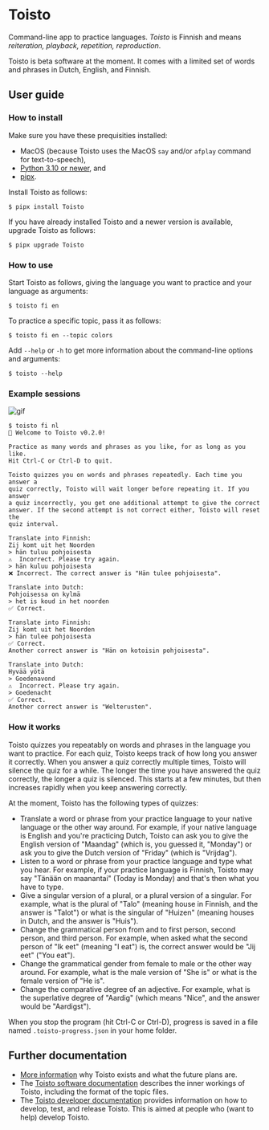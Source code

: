 # Toisto

Command-line app to practice languages. *Toisto* is Finnish and means *reiteration, playback, repetition, reproduction*.

Toisto is beta software at the moment. It comes with a limited set of words and phrases in Dutch, English, and Finnish.

## User guide

### How to install

Make sure you have these prequisities installed:

- MacOS (because Toisto uses the MacOS `say` and/or `afplay` command for text-to-speech),
- [Python 3.10 or newer](https://python.org), and
- [pipx](https://pypa.github.io/pipx/).

Install Toisto as follows:

```console
$ pipx install Toisto
```

If you have already installed Toisto and a newer version is available, upgrade Toisto as follows:

```console
$ pipx upgrade Toisto
```

### How to use

Start Toisto as follows, giving the language you want to practice and your language as arguments:

```console
$ toisto fi en
```

To practice a specific topic, pass it as follows:

```console
$ toisto fi en --topic colors
```

Add `--help` or `-h` to get more information about the command-line options and arguments:

```console
$ toisto --help
```

### Example sessions

![gif](https://raw.githubusercontent.com/fniessink/toisto/main/docs/demo.gif)

```console
$ toisto fi nl
👋 Welcome to Toisto v0.2.0!

Practice as many words and phrases as you like, for as long as you like.
Hit Ctrl-C or Ctrl-D to quit.

Toisto quizzes you on words and phrases repeatedly. Each time you answer a
quiz correctly, Toisto will wait longer before repeating it. If you answer
a quiz incorrectly, you get one additional attempt to give the correct
answer. If the second attempt is not correct either, Toisto will reset the
quiz interval.

Translate into Finnish:
Zij komt uit het Noorden
> hän tuluu pohjoisesta
⚠️  Incorrect. Please try again.
> hän kuluu pohjoisesta
❌ Incorrect. The correct answer is "Hän tulee pohjoisesta".

Translate into Dutch:
Pohjoisessa on kylmä
> het is koud in het noorden
✅ Correct.

Translate into Finnish:
Zij komt uit het Noorden
> hän tulee pohjoisesta
✅ Correct.
Another correct answer is "Hän on kotoisin pohjoisesta".

Translate into Dutch:
Hyvää yötä
> Goedenavond
⚠️  Incorrect. Please try again.
> Goedenacht
✅ Correct.
Another correct answer is "Welterusten".
```

### How it works

Toisto quizzes you repeatably on words and phrases in the language you want to practice. For each quiz, Toisto keeps track of how long you answer it correctly. When you answer a quiz correctly multiple times, Toisto will silence the quiz for a while. The longer the time you have answered the quiz correctly, the longer a quiz is silenced. This starts at a few minutes, but then increases rapidly when you keep answering correctly.

At the moment, Toisto has the following types of quizzes:

- Translate a word or phrase from your practice language to your native language or the other way around. For example, if your native language is English and you're practicing Dutch, Toisto can ask you to give the English version of "Maandag" (which is, you guessed it, "Monday") or ask you to give the Dutch version of "Friday" (which is "Vrijdag").
- Listen to a word or phrase from your practice language and type what you hear. For example, if your practice language is Finnish, Toisto may say "Tänään on maanantai" (Today is Monday) and that's then what you have to type.
- Give a singular version of a plural, or a plural version of a singular. For example, what is the plural of "Talo" (meaning house in Finnish, and the answer is "Talot") or what is the singular of "Huizen" (meaning houses in Dutch, and the answer is "Huis").
- Change the grammatical person from and to first person, second person, and third person. For example, when asked what the second person of "Ik eet" (meaning "I eat") is, the correct answer would be "Jij eet" ("You eat").
- Change the grammatical gender from female to male or the other way around. For example, what is the male version of "She is" or what is the female version of "He is".
- Change the comparative degree of an adjective. For example, what is the superlative degree of "Aardig" (which means "Nice", and the answer would be "Aardigst").

When you stop the program (hit Ctrl-C or Ctrl-D), progress is saved in a file named `.toisto-progress.json` in your home folder.

## Further documentation

- [More information](docs/background.md) why Toisto exists and what the future plans are.
- The [Toisto software documentation](docs/software.md) describes the inner workings of Toisto, including the format of the topic files.
- The [Toisto developer documentation](docs/developer.md) provides information on how to develop, test, and release Toisto. This is aimed at people who (want to help) develop Toisto.
